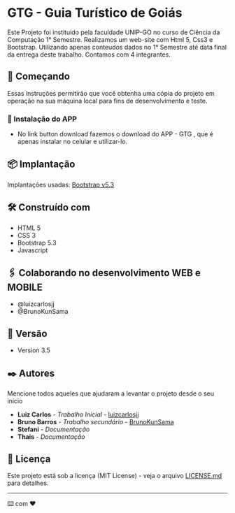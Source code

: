 # GTG - Guia Turístico de Goiás

Este Projeto foi instituido pela faculdade UNIP-GO no curso de Ciência da Computação 1° Semestre. Realizamos um web-site com Html 5, Css3 e Bootstrap. Utilizando apenas conteudos dados no 1° Semestre até data final da entrega deste trabalho. Contamos com 4 integrantes.

## 🚀 Começando

Essas instruções permitirão que você obtenha uma cópia do projeto em operação na sua máquina local para fins de desenvolvimento e teste.

### 🔧 Instalação do APP

- No link button download fazemos o download do APP - GTG , que é apenas instalar no celular e utilizar-lo.

## 📦 Implantação

Implantações usadas: <a href="https://getbootstrap.com/docs/5.3/getting-started/download/">Bootstrap v5.3</a>

## 🛠️ Construído com

* HTML 5 
* CSS 3
* Bootstrap 5.3
* Javascript

## 🖇️ Colaborando no desenvolvimento WEB e MOBILE

- @luizcarlosjj
- @BrunoKunSama

## 📌 Versão

* Version 3.5

## ✒️ Autores

Mencione todos aqueles que ajudaram a levantar o projeto desde o seu início

* **Luiz Carlos** - *Trabalho Inicial* - [luizcarlosjj](https://github.com/luizcarlosjj)
* **Bruno Barros** - *Trabalho secundário* - [BrunoKunSama](https://github.com/BrunoKunSama)
* **Stefani** - *Documentação* 
* **Thais** - *Documentação* 

## 📄 Licença

Este projeto está sob a licença (MIT License) - veja o arquivo [LICENSE.md](https://github.com/luizcarlosjj/aps-web/LICENCE) para detalhes.

---
⌨️ com ❤️
